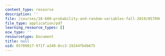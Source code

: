 ```yaml
---
content_type: resource
description: ''
file: /courses/18-600-probability-and-random-variables-fall-2019/05709017971fa3408cc319244fbdb675_MIT18_600F19_lec25.pdf
file_type: application/pdf
learning_resource_types: []
ocw_type: ''
resourcetype: Document
title: null
uid: 05709017-971f-a340-8cc3-19244fbdb675
---
```

